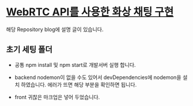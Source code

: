 # [WebRTC API를 사용한 화상 채팅 구현](https://kimjunho97.tistory.com/6)

해당 Repository blog에 설명 글이 있습니다.

## 초기 세팅 폴더

- 공통
  npm install 및 npm start로 개발서버 실행 합니다.

- backend
  nodemon이 없을 수도 있어서 devDependencies에 nodemon을 설치 하였습니다.
  에러가 뜨면 해당 부분을 확인하면 됩니다.

- front
  귀찮은 마크업은 넣어 두었습니다.
